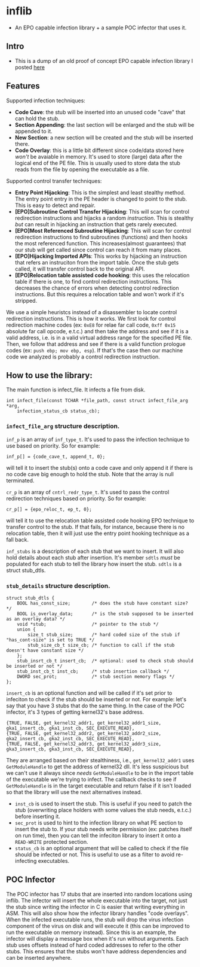 # inflib
- An EPO capable infection library + a sample POC infector that uses it.

## Intro
- This is a dump of an old proof of concept EPO capable infection library I posted [here](http://www.rohitab.com/discuss/topic/41137-inflib-an-epo-capable-infection-library-a-sample-pe-infector)

## Features
Supported infection techniques:

- **Code Cave**: the stub will be inserted into an unused code "cave" that can hold the stub.
- **Section Appending**: the last section will be enlarged and the stub will be appended to it.
- **New Section**: a new section will be created and the stub will be inserted there.
- **Code Overlay**: this is a little bit different since code/data stored here *won't* be avaiable in memory. It's used to store (large) data after the logical end of the PE file. This is usually used to store data the stub reads from the file by opening the executable as a file.

Supported control transfer techniques:

- **Entry Point Hijacking**: This is the simplest and least stealthy method. The entry point entry in the PE header is changed to point to the stub. This is easy to detect and repair.
- **[EPO]Subroutine Control Transfer Hijacking**: This will scan for control redirection instructions and hijacks a random *instruction*. This is stealthy *but* can result in hijacking an instruction that gets rarely executed.
- **[EPO]Most Referenced Subroutine Hijacking**: This will scan for control redirection instructions to find subroutines (functions) and then hooks the most referenced function. This increases(almost guarantees) that our stub will get called since control can reach it from many places.
- **[EPO]Hijacking Imported APIs**: This works by hijacking an instruction that refers an instruciton from the import table. Once the stub gets called, it will transfer control back to the original API.
- **[EPO]Relocation table assisted code hooking**: this uses the relocation table if there is one, to find control redirection instructions. This decreases the chance of errors when detecting control redirection instructions. But this requires a relocation table and won't work if it's stripped.

We use a simple heuristcs instead of a disassembler to locate control redirection instructions. This is how it works. We first look for control redirection machine codes (ex: `0xE8` for relae far call code, `0xff 0x15` absolute far call opcode, e.t.c.) and then take the address and see if it is a valid address, i.e. is in a valid virtual address range for the specified PE file. Then, we follow that address and see if there is a valid function prologue codes (ex: `push ebp; mov ebp, esp`). If that's the case then our machine code we analyzed is probably a control redirection instruction.

## How to use the library:
The main function is infect_file. It infects a file from disk.

```
int infect_file(const TCHAR *file_path, const struct infect_file_arg *arg,
	infection_status_cb status_cb);
```
### `infect_file_arg` structure description.
`inf_p` is an array of `inf_type_t`. It's used to pass the infection technique to use based on priority. So for example:

```
inf_p[] = {code_cave_t, append_t, 0};
```

will tell it to insert the stub(s) onto a code cave and only append it if there is no code cave big enough to hold the stub. Note that the array is null terminated.

`cr_p` is an array of `cntrl_redr_type_t`. It's used to pass the control redirection techniques based on priority. So for example:

```
cr_p[] = {epo_reloc_t, ep_t, 0};
```
will tell it to use the relocation table assisted code hooking EPO technique to transfer control to the stub. If that fails, for instance, because there is no relocation table, then it will just use the entry point hooking technique as a fall back.

`inf_stubs` is a description of each stub that we want to insert. It will also hold details about each stub after insertion. It's member `sdtls` *must* be populated for each stub to tell the library how insert the stub. `sdtls` is a struct stub_dtls.

### `stub_details` structure description.

```
struct stub_dtls {
    BOOL has_const_size;        /* does the stub have constant size? */
	BOOL is_overlay_data;       /* is the stub supposed to be inserted as an overlay data? */
	void *stub;                 /* pointer to the stub */
	union {
		size_t stub_size;       /* hard coded size of the stub if "has_cont-size" is set to TRUE */
		stub_size_cb_t size_cb; /* function to call if the stub doesn't have constant size */
	};
	stub_insrt_cb_t insert_cb;  /* optional: used to check stub should be inserted or not */
	stub_inst_cb_t inst_cb;     /* stub insertion callback */
	DWORD sec_prot;             /* stub section memory flags */
};
```

`insert_cb` is an optional function and will be called if it's set prior to infeciton to check if the stub should be inserted or not. For example: let's say that you have 3 stubs that do the same thing. In the case of the POC infector, it's 3 types of getting kernel32's base address.

```
{TRUE, FALSE, get_kernel32_addr1, get_kernel32_addr1_size, gka1_insert_cb, gka1_inst_cb, SEC_EXECUTE_READ},
{TRUE, FALSE, get_kernel32_addr2, get_kernel32_addr2_size, gka2_insert_cb, gka2_inst_cb, SEC_EXECUTE_READ},
{TRUE, FALSE, get_kernel32_addr3, get_kernel32_addr3_size, gka3_insert_cb, gka3_inst_cb, SEC_EXECUTE_READ},
```
They are arranged based on their stealthiness, i.e., `get_kernel32_addr1` uses `GetModuleHandle` to get the address of kernel32 dll. It's less suspicious but we can't use it always since *needs* `GetModuleHandle` to be in the import table of the executable we're trying to infect. The callback checks to see if `GetModuleHandle` is in the target executable and return false if it isn't loaded so that the library will use the next alternatives instead.

- `inst_cb` is used to insert the stub. This is useful if you need to patch the stub (overwriting place holders with some values the stub needs, e.t.c.) before inserting it.
- `sec_prot` is used to hint to the infection library on what PE section to insert the stub to. If your stub needs write permission (ex: patches itself on run time), then you can tell the infeciton library to insert it onto a `READ-WRITE` protected section.
- `status_cb` is an optional argument that will be called to check if the file should be infected or not. This is useful to use as a filter to avoid re-infecting executables.


## POC Infector
The POC infector has 17 stubs that are inserted into random locations using inflib. The infector will insert the whole executable into the target, not just the stub since writing the infector in C is easier that writing everything in ASM. This will also show how the infector library handles "code overlays". When the infected executable runs, the stub will drop the virus infection component of the virus on disk and will execute it (this can be improved to run the executable on memory instead). Since this is an example, the infector will display a message box when it's run without arguments. Each stub uses offsets instead of hard coded addresses to refer to the other stubs. This ensures that the stubs won't have address dependencies and can be inserted anywhere.
